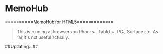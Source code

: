 # MemoHub
==========MemoHub for HTML5=============
> This is running at browsers on Phones、Tablets、PC、Surface etc.
> As far,It's not useful actually.

##Updating...##
